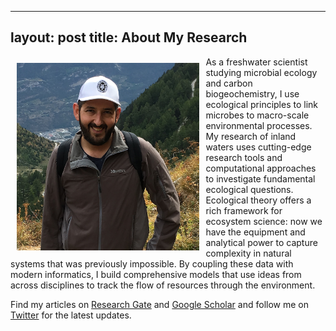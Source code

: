 
---
layout: post
title: About My Research
---

<img align="left" src="./files/jake_photo.jpg" height="300" style="margin:10px 10px"> As a freshwater scientist studying microbial ecology and carbon biogeochemistry, I use ecological principles to link microbes to macro-scale environmental processes. My research of inland waters uses cutting-edge research tools and computational approaches to investigate fundamental ecological questions. Ecological theory offers a rich framework for ecosystem science: now we have the equipment and analytical power to capture complexity in natural systems that was previously impossible. By coupling these data with modern informatics, I build comprehensive models that use ideas from across disciplines to track the flow of resources through the environment.

Find my articles on [Research Gate](http://www.researchgate.net/profile/Jacob_Hosen) and [Google Scholar](https://scholar.google.com/citations?user=vsRFxUEAAAAJ&hl=en) and follow me on [Twitter](https://twitter.com/jakehosen) for the latest updates.
